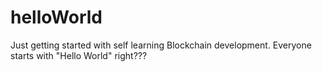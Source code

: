 # helloWorld
Just getting started with self learning Blockchain development. Everyone starts with "Hello World" right???
